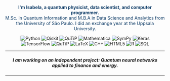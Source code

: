 <p align="center" style="color: #0D3B66;">
  <b>I'm Isabela, a quantum physicist, data scientist, and computer programmer.</b><br>
  M.Sc. in Quantum Information and M.B.A in Data Science and Analytics from the University of São Paulo. I did an exchange year at the Uppsala University.
</p>

<p align="center">
  <img src="https://img.shields.io/badge/Python-3776AB?logo=python&logoColor=white" alt="Python">
   <img src="https://img.shields.io/badge/Qiskit-black?logo=qiskit&logoColor=white" alt="Qiskit">
  <img src="https://img.shields.io/badge/QuTiP-black?logo=https://raw.githubusercontent.com/isadays/isadays/main/Qutip_logo.png&logoColor=white" alt="QuTiP">
  <img src="https://img.shields.io/badge/Mathematica-DD1100?logo=wolfram&logoColor=white" alt="Mathematica">
  <img src="https://img.shields.io/badge/SymPy-3D550C?logo=sympy&logoColor=white" alt="SymPy">
  <img src="https://img.shields.io/badge/Keras-D00000?logo=keras&logoColor=white" alt="Keras">
  <img src="https://img.shields.io/badge/TensorFlow-FF6F00?logo=tensorflow&logoColor=white" alt="TensorFlow">
  <img src="https://img.shields.io/badge/QuTiP-black?logoColor=white" alt="QuTiP">
  <img src="https://img.shields.io/badge/LaTeX-008080?logo=latex&logoColor=white" alt="LaTeX">
  <img src="https://img.shields.io/badge/C++-00599C?logo=cplusplus&logoColor=white" alt="C++">
  <img src="https://img.shields.io/badge/HTML5-E34F26?logo=html5&logoColor=white" alt="HTML5">
  <img src="https://img.shields.io/badge/R-276DC3?logo=r&logoColor=white" alt="R">
  <img src="https://img.shields.io/badge/SQL-4479A1?logo=postgresql&logoColor=white" alt="SQL">
</p>

---

<h5 align="center"> I am working on an independent project: Quantum neural networks applied to finance and energy. </h5>

---

